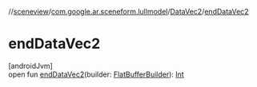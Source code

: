 //[sceneview](../../../index.md)/[com.google.ar.sceneform.lullmodel](../index.md)/[DataVec2](index.md)/[endDataVec2](end-data-vec2.md)

# endDataVec2

[androidJvm]\
open fun [endDataVec2](end-data-vec2.md)(builder: [FlatBufferBuilder](../../com.google.flatbuffers/-flat-buffer-builder/index.md)): [Int](https://kotlinlang.org/api/latest/jvm/stdlib/kotlin/-int/index.html)

